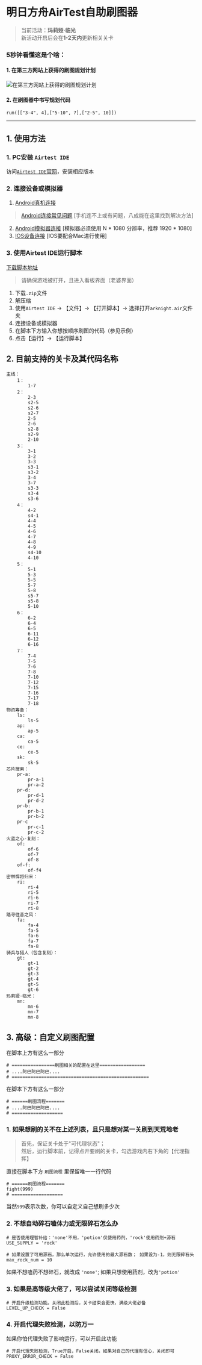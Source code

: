 # 明日方舟AirTest自助刷图器
> 当前活动：**玛莉娅·临光**  
> 新活动开启后会在**1-2天内**更新相关关卡
###  5秒钟看懂这是个啥：  
#### 1. 在第三方网站上获得的刷图规划计划  
![在第三方网站上获得的刷图规划计划](blog/penguin.png)
#### 2. 在刷图器中书写规划代码
```
run([["3-4", 4],["5-10", 7],["2-5", 10]])
```
---
## 1. 使用方法
### 1. PC安装 `Airtest IDE`
访问[`Airtest IDE`官网](http://airtest.netease.com/)，安装相应版本

### 2. 连接设备或模拟器
1. [Android真机连接](https://airtest.doc.io.netease.com/IDEdocs/device_connection/1_android_phone_connection/)  
> [Android连接常见问题](https://airtest.doc.io.netease.com/IDEdocs/device_connection/2_android_faq/) [手机连不上或有问题，八成能在这里找到解决方法]
2. [Android模拟器连接](https://airtest.doc.io.netease.com/IDEdocs/device_connection/3_emulator_connection/) [模拟器必须使用 N * 1080 分辨率，推荐 1920 * 1080]
3. [IOS设备连接](https://airtest.doc.io.netease.com/IDEdocs/device_connection/4_ios_connection/) [IOS要配合Mac进行使用]

### 3. 使用Airtest IDE运行脚本
[下载脚本地址](https://github.com/newsekaes/auto-arknights/releases/)  
> 请确保游戏被打开，且进入看板界面（老婆界面）

1. 下载`.zip`文件
2. 解压缩
3. 使用`Airtest IDE` -> 【文件】-> 【打开脚本】-> 选择打开`arknight.air`文件夹
4. 连接设备或模拟器
5. 在脚本下方输入你想按顺序刷图的代码（参见示例）
6. 点击【运行】-> 【运行脚本】

## 2. 目前支持的关卡及其代码名称
```
主线：
    1：
        1-7
    2：
        2-3
        s2-5
        s2-6
        s2-7
        2-5
        2-6
        s2-8
        s2-9
        2-10
    3：
        3-1
        3-2
        3-3
        s3-1
        s3-2
        3-4
        3-7
        s3-3
        s3-4
        s3-6
    4：
        4-2
        s4-1
        4-4
        4-5
        4-6
        4-7
        4-8
        4-9
        s4-10
        4-10
    5：
        5-1
        5-3
        5-5
        5-7
        5-8
        s5-7
        s5-8
        5-10
    6：
        6-2
        6-4
        6-5
        6-11
        6-12
        6-16
    7：
        7-4
        7-5
        7-6
        7-8
        7-10
        7-12
        7-15
        7-16
        7-17
        7-18
物资筹备：
    ls:
        ls-5
    ap:
        ap-5
    ca:
        ca-5
    ce:
        ce-5
    sk:
        sk-5
芯片搜索：
    pr-a:
        pr-a-1
        pr-a-2
    pr-d:
        pr-d-1
        pr-d-2
    pr-b:
        pr-b-1
        pr-b-2
    pr-c
        pr-c-1
        pr-c-2
火蓝之心-复刻：
    of:
        of-6
        of-7
        of-8
    of-f:
        of-f4
密林悍将归来：
    ri:
        ri-4
        ri-5
        ri-6
        ri-7
        ri-8
踏寻往昔之风：
    fa:
        fa-4
        fa-5
        fa-6
        fa-7
        fa-8
骑兵与猎人（包含复刻）：
    gt:
        gt-1
        gt-2
        gt-3
        gt-4
        gt-5
        gt-6
玛莉娅·临光：
    mn:
        mn-6
        mn-7
        mn-8

```
## 3. 高级：自定义刷图配置
在脚本上方有这么一部分
```
# ================刷图相关的配置在这里=================
# ....阿巴阿巴阿巴....
# ===================================================
```
在脚本下方有这么一部分
```
# ======刷图流程=======
# ....阿巴阿巴阿巴....
# ===================
```
### 1. 如果想刷的关不在上述列表，且只是想对某一关刷到天荒地老
> 首先，保证关卡处于"可代理状态"；  
> 然后，运行脚本前，记得点开要刷的关卡，勾选游戏内右下角的【代理指挥】

直接在脚本下方 `刷图流程` 里保留唯一一行代码
```
# ======刷图流程=======
fight(999)
# ===================
```
当然`999`表示次数，你可以自定义自己想刷多少次

### 2. 不想自动碎石嗑体力或无限碎石怎么办
```
# 是否使用理智补给：'none'不用，'potion'仅使用药剂，'rock'使用药剂+源石
USE_SUPPLY = 'rock'

# 如果设置了可用源石，那么单次运行，允许使用的最大源石数； 如果设为-1，则无限碎石头
max_rock_num = 10
```
如果不想嗑药不想碎石，就改成 `'none'`; 如果只想使用药剂，改为`'potion'`

### 3. 如果是高等级大佬了，可以尝试关闭等级检测
```
# 开启升级检测功能。关闭此检测后，关卡结束会更快，满级大佬必备
LEVEL_UP_CHECK = False
```

### 4. 开启代理失败检测，以防万一
如果你怕代理失败了影响运行，可以开启此功能
```
# 开启代理失败检测，True开启，False关闭。如果对自己的代理有信心，关闭即可
PROXY_ERROR_CHECK = False
```
